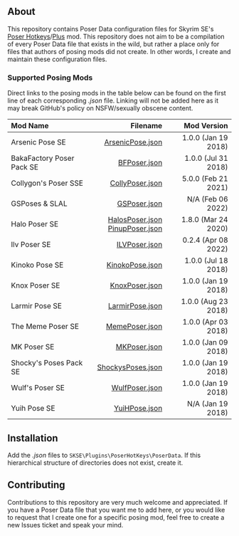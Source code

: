 About
-----
This repository contains Poser Data configuration files for Skyrim SE's [Poser Hotkeys](https://www.nexusmods.com/skyrimspecialedition/mods/22860)/[Plus](https://www.nexusmods.com/skyrimspecialedition/mods/17743) mod. This repository does not aim to be a compilation of every Poser Data file that exists in the wild, but rather a place only for files that authors of posing mods did not create. In other words, I create and maintain these configuration files.

### Supported Posing Mods
Direct links to the posing mods in the table below can be found on the first line of each corresponding *.json* file. Linking will not be added here as it may break GitHub's policy on NSFW/sexually obscene content.  

| Mod Name                  | Filename                                                                                       | Mod Version
|:--------------------------|-----------------------------------------------------------------------------------------------:|---------------------:|
| Arsenic Pose SE           | [ArsenicPose.json](/PoserData/ArsenicPose.json)                                                | 1.0.0 (Jan 19 2018)
| BakaFactory Poser Pack SE | [BFPoser.json](/PoserData/BFPoser.json)                                                        | 1.0.0 (Jul 31 2018)
| Collygon's Poser SSE      | [CollyPoser.json](/PoserData/CollyPoser.json)                                                  | 5.0.0 (Feb 21 2021)
| GSPoses & SLAL            | [GSPoser.json](/PoserData/GSPoser.json)                                                        | N/A (Feb 06 2022)
| Halo Poser SE             | [HalosPoser.json](/PoserData/HalosPoser.json)<br>[PinupPoser.json](/PoserData/PinupPoser.json) | 1.8.0 (Mar 24 2020)
| Ilv Poser SE              | [ILVPoser.json](/PoserData/ILVPoser.json)                                                      | 0.2.4 (Apr 08 2022)
| Kinoko Pose SE            | [KinokoPose.json](/PoserData/KinokoPose.json)                                                  | 1.0.0 (Jul 18 2018)
| Knox Poser SE             | [KnoxPoser.json](/PoserData/KnoxPoser.json)                                                    | 1.0.0 (Jan 19 2018)
| Larmir Pose SE            | [LarmirPose.json](/PoserData/LarmirPose.json)                                                  | 1.0.0 (Aug 23 2018)
| The Meme Poser SE         | [MemePoser.json](/PoserData/MemePoser.json)                                                    | 1.0.0 (Apr 03 2018)
| MK Poser SE               | [MKPoser.json](/PoserData/MKPoser.json)                                                        | 1.0.0 (Jan 09 2018)
| Shocky's Poses Pack SE    | [ShockysPoses.json](/PoserData/ShockysPoses.json)                                              | 1.0.0 (Jan 19 2018)
| Wulf's Poser SE           | [WulfPoser.json](/PoserData/WulfPoser.json)                                                    | 1.0.0 (Jan 19 2018)
| Yuih Pose SE              | [YuiHPose.json](/PoserData/YuiHPose.json)                                                      | N/A (Jan 19 2018)

Installation
------------
Add the *.json* files to `SKSE\Plugins\PoserHotKeys\PoserData`. If this hierarchical structure of directories does not exist, create it.

Contributing
------------
Contributions to this repository are very much welcome and appreciated. If you have a Poser Data file that you want me to add here, or you would like to request that I create one for a specific posing mod, feel free to create a new Issues ticket and speak your mind.
